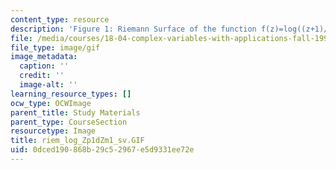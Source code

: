 ```yaml
---
content_type: resource
description: 'Figure 1: Riemann Surface of the function f(z)=log((z+1)/(z-1))'
file: /media/courses/18-04-complex-variables-with-applications-fall-1999/0dced190868b29c52967e5d9331ee72e_riem_log_Zp1dZm1_sv.GIF
file_type: image/gif
image_metadata:
  caption: ''
  credit: ''
  image-alt: ''
learning_resource_types: []
ocw_type: OCWImage
parent_title: Study Materials
parent_type: CourseSection
resourcetype: Image
title: riem_log_Zp1dZm1_sv.GIF
uid: 0dced190-868b-29c5-2967-e5d9331ee72e
---
```

